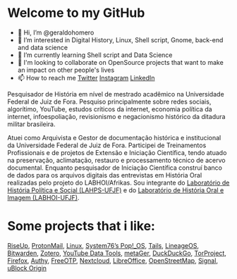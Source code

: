 # Welcome to my GitHub

- 👋 Hi, I’m @geraldohomero
- 👀 I’m interested in Digital History, Linux, Shell script, Gnome, back-end and data science
- 🌱 I’m currently learning Shell script and Data Science
- 💞️ I'm looking to collaborate on OpenSource projects that want to make an impact on other people's lives 
- 📫 How to reach me [Twitter](https://twiter.com/geraldohomero) [Instagram](https://www.instagram.com/geraldohomero/?theme=dark) [LinkedIn](https://www.linkedin.com/in/geraldohomero/)

Pesquisador de História em nível de mestrado acadêmico na Universidade Federal de Juiz de Fora. Pesquiso principalmente sobre redes sociais, algorítimo, YouTube, estudos críticos da internet, economia política da internet, infoespoliação, revisionismo e negacionismo histórico da ditadura militar brasileira.

Atuei como Arquivista e Gestor de documentação histórica e institucional da Universidade Federal de Juiz de Fora. Participei de Treinamentos Profissionais e de projetos de Extensão e Iniciação Científica, tendo atuado na preservação, aclimatação, restauro e processamento técnico de acervo documental. Enquanto pesquisador de Iniciação Científica construí banco de dados para os arquivos digitais das entrevistas em História Oral realizadas pelo projeto do LABHOI/Afrikas. Sou integrante do [Laboratório de História Política e Social (LAHPS-UFJF)](https://ufjf.br/lahps) e do [Laboratório de História Oral e Imagem (LABHOI-UFJF)](https://ufjf.br/labhoi).



# Some projects that i like:
[RiseUp](https://riseup.net), [ProtonMail](https://protonmail.com), [Linux](https://www.linux.org/), [System76’s Pop!_OS](https://system76.com), [Tails](https://tails.boum.org/), [LineageOS](https://www.lineageos.org/), [Bitwarden](https://bitwarden.com), [Zotero](HTTPS://zotero.org), [YouTube Data Tools](https://tools.digitalmethods.net/netvizz/youtube/), [metaGer](https://metager.de), [DuckDuckGo](HTTPS://DuckDuckGo.com), [TorProject](https://www.torproject.org/), [Firefox](https://mozilla.org), [Authy](https://authy.com), [FreeOTP](https://github.com/freeotp), [Nextcloud](https://nextcloud.com/), [LibreOffice](https://www.libreoffice.org/), [OpenStreetMap](https://www.openstreetmap.org), [Signal](https://signal.org), [uBlock Origin](https://github.com/gorhill/uBlock)


